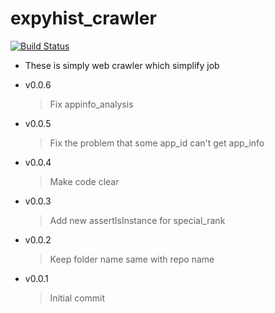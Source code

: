 # expyhist_crawler

[![Build Status](https://travis-ci.com/expyhist/expyhist_crawler.svg?token=sBxwzSEx9a7E7hUSCuqh&branch=main)](https://travis-ci.com/expyhist/expyhist_crawler)

- These is simply web crawler which simplify job

- v0.0.6
  > Fix appinfo_analysis 
- v0.0.5
  > Fix the problem that some app_id can't get app_info
- v0.0.4
  > Make code clear
- v0.0.3
  > Add new assertIsInstance for special_rank
- v0.0.2
  > Keep folder name same with repo name
- v0.0.1
  > Initial commit